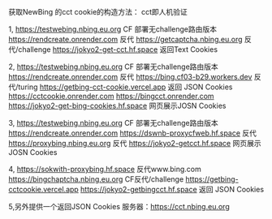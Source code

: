 获取NewBing 的cct cookie的构造方法：
cct即人机验证

1,
https://testwebing.nbing.eu.org CF 部署无challenge路由版本
https://rendcreate.onrender.com 反代 
https://getcaptcha.nbing.eu.org 反代/challenge
https://jokyo2-get-cct.hf.space 返回Text Cookies

2,
https://testwebing.nbing.eu.org CF 部署无challenge路由版本
https://rendcreate.onrender.com 反代
https://bing.cf03-b29.workers.dev 反代/turing
https://getbing-cct-cookie.vercel.app  返回 JSON Cookies
     https://cctcookie.onrender.com  https://bingcct.onrender.com 
https://jokyo2-get-bing-cookies.hf.space  网页展示JOSN Cookies

3,
https://testwebing.nbing.eu.org CF 部署无challenge路由版本
https://rendcreate.onrender.com https://dswnb-proxycfweb.hf.space 反代 
https://proxybing.nbing.eu.org 反代
https://jokyo2-getcct.hf.space 网页展示JOSN Cookies

4,
https://sokwith-proxybing.hf.space 反代www.bing.com
https://bingchaptcha.nbing.eu.org CF反代/challenge
https://getbing-cctcookie.vercel.app  https://jokyo2-getbingcct.hf.space 返回 JSON Cookies

5,另外提供一个返回JSON Cookies 服务器：https://cct.nbing.eu.org
